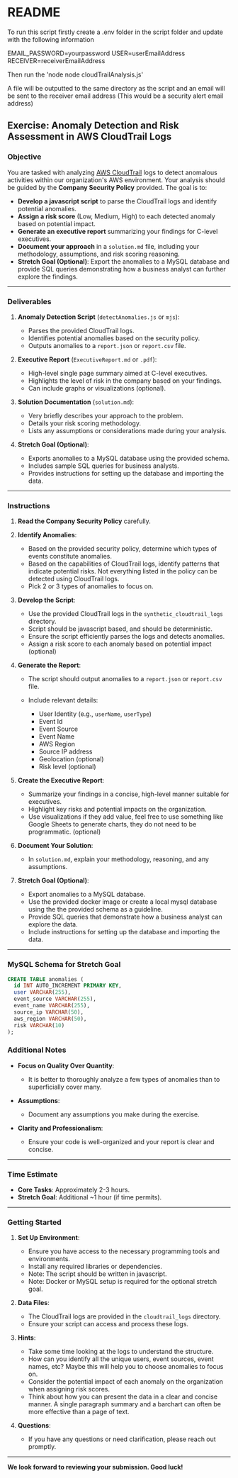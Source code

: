 # README


To run this script firstly create a .env folder in the script folder and update with the following information 

EMAIL_PASSWORD=yourpassword
USER=userEmailAddress
RECEIVER=receiverEmailAddress

Then run the 'node node cloudTrailAnalysis.js'

A file will be outputted to the same directory as the script and an email will be sent to the receiver email address (This would be a security alert email address)


## Exercise: Anomaly Detection and Risk Assessment in AWS CloudTrail Logs

### **Objective**

You are tasked with analyzing [AWS CloudTrail](https://docs.aws.amazon.com/awscloudtrail/latest/userguide/cloudtrail-user-guide.html) logs to detect anomalous activities within our organization's AWS environment. Your analysis should be guided by the **Company Security Policy** provided. The goal is to:

- **Develop a javascript script** to parse the CloudTrail logs and identify potential anomalies.
- **Assign a risk score** (Low, Medium, High) to each detected anomaly based on potential impact.
- **Generate an executive report** summarizing your findings for C-level executives.
- **Document your approach** in a `solution.md` file, including your methodology, assumptions, and risk scoring reasoning.
- **Stretch Goal (Optional)**: Export the anomalies to a MySQL database and provide SQL queries demonstrating how a business analyst can further explore the findings.

---

### **Deliverables**

1. **Anomaly Detection Script** (`detectAnomalies.js` or `mjs`):

   - Parses the provided CloudTrail logs.
   - Identifies potential anomalies based on the security policy.
   - Outputs anomalies to a `report.json` or `report.csv` file.

2. **Executive Report** (`ExecutiveReport.md` or `.pdf`):

   - High-level single page summary aimed at C-level executives.
   - Highlights the level of risk in the company based on your findings.
   - Can include graphs or visualizations (optional).

3. **Solution Documentation** (`solution.md`):

   - Very briefly describes your approach to the problem.
   - Details your risk scoring methodology.
   - Lists any assumptions or considerations made during your analysis.

4. **Stretch Goal (Optional)**:

   - Exports anomalies to a MySQL database using the provided schema.
   - Includes sample SQL queries for business analysts.
   - Provides instructions for setting up the database and importing the data.

---

### **Instructions**

1. **Read the Company Security Policy** carefully.

2. **Identify Anomalies**:

   - Based on the provided security policy, determine which types of events constitute anomalies.
   - Based on the capabilities of CloudTrail logs, identify patterns that indicate potential risks. Not everything listed in the policy can be detected using CloudTrail logs.
   - Pick 2 or 3 types of anomalies to focus on.

3. **Develop the Script**:

   - Use the provided CloudTrail logs in the `synthetic_cloudtrail_logs` directory.
   - Script should be javascript based, and should be deterministic. 
   - Ensure the script efficiently parses the logs and detects anomalies. 
   - Assign a risk score to each anomaly based on potential impact (optional)

4. **Generate the Report**:

   - The script should output anomalies to a `report.json` or `report.csv` file.
   - Include relevant details:

     - User Identity (e.g., `userName`, `userType`)
     - Event Id
     - Event Source
     - Event Name
     - AWS Region
     - Source IP address
     - Geolocation (optional)
     - Risk level (optional)

5. **Create the Executive Report**:

   - Summarize your findings in a concise, high-level manner suitable for executives.
   - Highlight key risks and potential impacts on the organization.
   - Use visualizations if they add value, feel free to use something like Google Sheets to generate charts, they do not need to be programmatic. (optional)

6. **Document Your Solution**:

   - In `solution.md`, explain your methodology, reasoning, and any assumptions.

7. **Stretch Goal (Optional)**:

   - Export anomalies to a MySQL database.
   - Use the provided docker image or create a local mysql database using the the provided schema as a guideline.
   - Provide SQL queries that demonstrate how a business analyst can explore the data.
   - Include instructions for setting up the database and importing the data.

---

### **MySQL Schema for Stretch Goal**

```sql
CREATE TABLE anomalies (
  id INT AUTO_INCREMENT PRIMARY KEY,
  user VARCHAR(255),
  event_source VARCHAR(255),
  event_name VARCHAR(255),
  source_ip VARCHAR(50),
  aws_region VARCHAR(50),
  risk VARCHAR(10)
);
```

### **Additional Notes**

- **Focus on Quality Over Quantity**:

  - It is better to thoroughly analyze a few types of anomalies than to superficially cover many.

- **Assumptions**:

  - Document any assumptions you make during the exercise.

- **Clarity and Professionalism**:

  - Ensure your code is well-organized and your report is clear and concise.

---

### **Time Estimate**

- **Core Tasks**: Approximately 2-3 hours.
- **Stretch Goal**: Additional ~1 hour (if time permits).

---

### **Getting Started**

1. **Set Up Environment**:

   - Ensure you have access to the necessary programming tools and environments.
   - Install any required libraries or dependencies.
   - Note: The script should be written in javascript.
   - Note: Docker or MySQL setup is required for the optional stretch goal.

2. **Data Files**:

   - The CloudTrail logs are provided in the `cloudtrail_logs` directory.
   - Ensure your script can access and process these logs.

3. **Hints**:

    - Take some time looking at the logs to understand the structure.
    - How can you identify all the unique users, event sources, event names, etc? Maybe this will help you to choose anomalies to focus on.
    - Consider the potential impact of each anomaly on the organization when assigning risk scores.
    - Think about how you can present the data in a clear and concise manner. A single paragraph summary and a barchart can often be more effective than a page of text.

4. **Questions**:

   - If you have any questions or need clarification, please reach out promptly.

---

**We look forward to reviewing your submission. Good luck!**